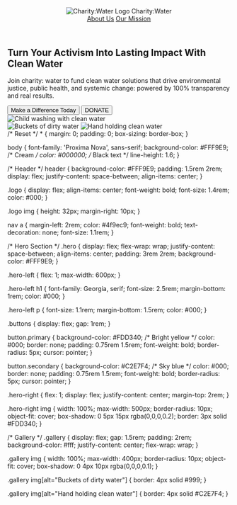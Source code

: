 <!DOCTYPE html>
<html lang="en">
<head>
  <meta charset="UTF-8" />
  <meta name="viewport" content="width=device-width, initial-scale=1.0"/>
  <title>Charity: Water</title>
  <link rel="stylesheet" href="style.css" />
  <link href="https://fonts.googleapis.com/css2?family=Georgia&display=swap" rel="stylesheet" />
</head>
<body>
  <header>
    <div class="logo">
      <img src="https://raw.githubusercontent.com/jessr020/Charity-Water-Landing-Page/main/images/logo-yellow-box.png" alt="Charity:Water Logo" />
      <span>Charity:Water</span>
    </div>
    <nav>
      <a href="#">About Us</a>
      <a href="#">Our Mission</a>
    </nav>
  </header>

  <section class="hero">
    <div class="hero-left">
      <h1>Turn Your Activism Into Lasting Impact With Clean Water</h1>
      <p>
        Join charity: water to fund clean water solutions that drive environmental justice, public health, and systemic change: powered by 100% transparency and real results.
      </p>
      <div class="buttons">
        <button class="secondary">Make a Difference Today</button>
        <button class="primary">DONATE</button>
      </div>
    </div>
    <div class="hero-right">
      <img src="https://raw.githubusercontent.com/jessr020/Charity-Water-Landing-Page/main/images/charity_water_Tanzania_TaraShupePhotography_0258.jpg" alt="Child washing with clean water" />
    </div>
  </section>

  <section class="gallery">
    <img src="https://raw.githubusercontent.com/jessr020/Charity-Water-Landing-Page/main/images/JS_20140424_3157.jpg" alt="Buckets of dirty water" />
    <img src="https://raw.githubusercontent.com/jessr020/Charity-Water-Landing-Page/main/images/Zimbabwe_2022_CG-0486.jpg" alt="Hand holding clean water" />
  </section>
</body>
</html>
/* Reset */
* {
  margin: 0;
  padding: 0;
  box-sizing: border-box;
}

body {
  font-family: 'Proxima Nova', sans-serif;
  background-color: #FFF9E9; /* Cream */
  color: #000000; /* Black text */
  line-height: 1.6;
}

/* Header */
header {
  background-color: #FFF9E9;
  padding: 1.5rem 2rem;
  display: flex;
  justify-content: space-between;
  align-items: center;
}

.logo {
  display: flex;
  align-items: center;
  font-weight: bold;
  font-size: 1.4rem;
  color: #000;
}

.logo img {
  height: 32px;
  margin-right: 10px;
}

nav a {
  margin-left: 2rem;
  color: #4f9ec9;
  font-weight: bold;
  text-decoration: none;
  font-size: 1.1rem;
}

/* Hero Section */
.hero {
  display: flex;
  flex-wrap: wrap;
  justify-content: space-between;
  align-items: center;
  padding: 3rem 2rem;
  background-color: #FFF9E9;
}

.hero-left {
  flex: 1;
  max-width: 600px;
}

.hero-left h1 {
  font-family: Georgia, serif;
  font-size: 2.5rem;
  margin-bottom: 1rem;
  color: #000;
}

.hero-left p {
  font-size: 1.1rem;
  margin-bottom: 1.5rem;
  color: #000;
}

.buttons {
  display: flex;
  gap: 1rem;
}

button.primary {
  background-color: #FDD340; /* Bright yellow */
  color: #000;
  border: none;
  padding: 0.75rem 1.5rem;
  font-weight: bold;
  border-radius: 5px;
  cursor: pointer;
}

button.secondary {
  background-color: #C2E7F4; /* Sky blue */
  color: #000;
  border: none;
  padding: 0.75rem 1.5rem;
  font-weight: bold;
  border-radius: 5px;
  cursor: pointer;
}

.hero-right {
  flex: 1;
  display: flex;
  justify-content: center;
  margin-top: 2rem;
}

.hero-right img {
  width: 100%;
  max-width: 500px;
  border-radius: 10px;
  object-fit: cover;
  box-shadow: 0 5px 15px rgba(0,0,0,0.2);
  border: 3px solid #FDD340;
}

/* Gallery */
.gallery {
  display: flex;
  gap: 1.5rem;
  padding: 2rem;
  background-color: #fff;
  justify-content: center;
  flex-wrap: wrap;
}

.gallery img {
  width: 100%;
  max-width: 400px;
  border-radius: 10px;
  object-fit: cover;
  box-shadow: 0 4px 10px rgba(0,0,0,0.1);
}

.gallery img[alt="Buckets of dirty water"] {
  border: 4px solid #999;
}

.gallery img[alt="Hand holding clean water"] {
  border: 4px solid #C2E7F4;
}


